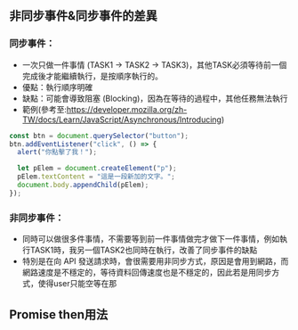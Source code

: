## 非同步事件&同步事件的差異
### 同步事件： 
- 一次只做一件事情 (TASK1 -> TASK2 -> TASK3)，其他TASK必須等待前一個完成後才能繼續執行，是按順序執行的。
- 優點：執行順序明確
- 缺點：可能會導致阻塞 (Blocking)，因為在等待的過程中，其他任務無法執行
- 範例(參考至:https://developer.mozilla.org/zh-TW/docs/Learn/JavaScript/Asynchronous/Introducing)
```js
const btn = document.querySelector("button");
btn.addEventListener("click", () => {
  alert("你點擊了我！");

  let pElem = document.createElement("p");
  pElem.textContent = "這是一段新加的文字。";
  document.body.appendChild(pElem);
});
```
### 非同步事件：     
- 同時可以做很多件事情，不需要等到前一件事情做完才做下一件事情，例如執行TASK1時，我另一個TASK2也同時在執行，改善了同步事件的缺點
- 特別是在向 API 發送請求時，會很需要用非同步方式，原因是會用到網路，而網路速度是不穩定的，等待資料回傳速度也是不穩定的，因此若是用同步方式，使得user只能空等在那

## Promise then用法


